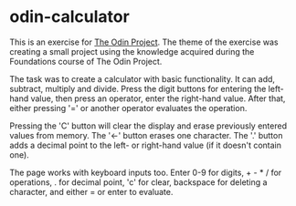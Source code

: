 # odin-calculator

This is an exercise for [The Odin Project](https://www.theodinproject.com/lessons/foundations-calculator). The theme of the exercise was creating a small project using the knowledge acquired during the Foundations course of The Odin Project.

The task was to create a calculator with basic functionality. It can add, subtract, multiply and divide. Press the digit buttons for entering the left-hand value, then press an operator, enter the right-hand value. After that, either pressing '=' or another operator evaluates the operation.

Pressing the 'C' button will clear the display and erase previously entered values from memory. The '<-' button erases one character. The '.' button adds a decimal point to the left- or right-hand value (if it doesn't contain one).

The page works with keyboard inputs too. Enter 0-9 for digits, + - * / for operations, . for decimal point, 'c' for clear, backspace for deleting a character, and either = or enter to evaluate.
